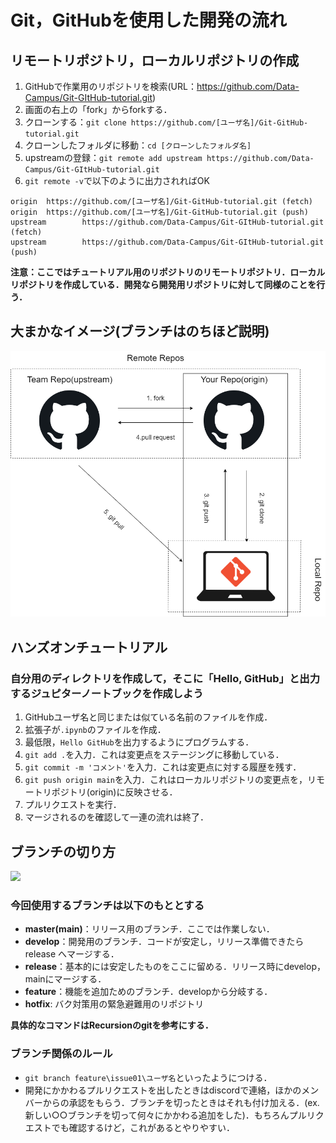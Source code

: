 # Git，GitHubを使用した開発の流れ

## リモートリポジトリ，ローカルリポジトリの作成
1. GitHubで作業用のリポジトリを検索(URL：https://github.com/Data-Campus/Git-GItHub-tutorial.git)
2. 画面の右上の「fork」からforkする．
3. クローンする：`git clone https://github.com/[ユーザ名]/Git-GitHub-tutorial.git`
4. クローンしたフォルダに移動：`cd [クローンしたフォルダ名]`
5. upstreamの登録：`git remote add upstream https://github.com/Data-Campus/Git-GItHub-tutorial.git`
6. `git remote -v`で以下のように出力されればOK
```
origin  https://github.com/[ユーザ名]/Git-GitHub-tutorial.git (fetch)
origin  https://github.com/[ユーザ名]/Git-GitHub-tutorial.git (push)
upstream        https://github.com/Data-Campus/Git-GItHub-tutorial.git (fetch)
upstream        https://github.com/Data-Campus/Git-GItHub-tutorial.git (push)
```

**注意：ここではチュートリアル用のリポジトリのリモートリポジトリ．ローカルリポジトリを作成している．開発なら開発用リポジトリに対して同様のことを行う．**
## 大まかなイメージ(ブランチはのちほど説明)

<img src="./img/git.png">

## ハンズオンチュートリアル
### 自分用のディレクトリを作成して，そこに「Hello, GitHub」と出力するジュピターノートブックを作成しよう

1. GitHubユーザ名と同じまたは似ている名前のファイルを作成．
2. 拡張子が`.ipynb`のファイルを作成．
3. 最低限，`Hello GitHub`を出力するようにプログラムする．
4. `git add .`を入力．これは変更点をステージングに移動している．
5. `git commit -m 'コメント'`を入力．これは変更点に対する履歴を残す．
6. `git push origin main`を入力．これはローカルリポジトリの変更点を，リモートリポジトリ(origin)に反映させる．
7. プルリクエストを実行．
8. マージされるのを確認して一連の流れは終了．






## ブランチの切り方

<img src="https://cloudsmith.co.jp/blog/.assets/thumbnail/GitFlow-640wri.png">

### 今回使用するブランチは以下のもととする
- **master(main)**：リリース用のブランチ．ここでは作業しない．
- **develop**：開発用のブランチ．コードが安定し，リリース準備できたらrelease
へマージする．
- **release**：基本的には安定したものをここに留める．リリース時にdevelop，mainにマージする．
- **feature**：機能を追加ためのブランチ．developから分岐する．
- **hotfix**: バク対策用の緊急避難用のリポジトリ


**具体的なコマンドはRecursionのgitを参考にする．**

### ブランチ関係のルール
- `git branch feature\issue01\ユーザ名`といったようにつける．
- 開発にかかわるプルリクエストを出したときはdiscordで連絡，ほかのメンバーからの承認をもらう．ブランチを切ったときはそれも付け加える．(ex. 新しい○○ブランチを切って何々にかかわる追加をした)．もちろんプルリクエストでも確認するけど，これがあるとやりやすい．